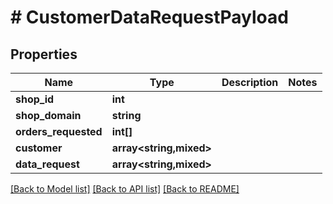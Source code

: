 # # CustomerDataRequestPayload

## Properties

Name | Type | Description | Notes
------------ | ------------- | ------------- | -------------
**shop_id** | **int** |  |
**shop_domain** | **string** |  |
**orders_requested** | **int[]** |  |
**customer** | **array<string,mixed>** |  |
**data_request** | **array<string,mixed>** |  |

[[Back to Model list]](../../README.md#models) [[Back to API list]](../../README.md#endpoints) [[Back to README]](../../README.md)
